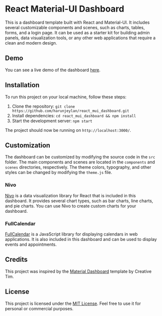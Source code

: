 # React Material-UI Dashboard

This is a dashboard template built with React and Material-UI. It includes several customizable components and scenes, such as charts, tables, forms, and a login page. It can be used as a starter kit for building admin panels, data visualization tools, or any other web applications that require a clean and modern design.

## Demo

You can see a live demo of the dashboard [here](https://harunjeylan.github.io/react_mui_dashboard/).

## Installation

To run this project on your local machine, follow these steps:

1. Clone the repository: `git clone https://github.com/harunjeylan/react_mui_dashboard.git`
2. Install dependencies: `cd react_mui_dashboard && npm install`
3. Start the development server: `npm start`

The project should now be running on `http://localhost:3000/`.

## Customization

The dashboard can be customized by modifying the source code in the `src` folder. The main components and scenes are located in the `components` and `scenes` directories, respectively. The theme colors, typography, and other styles can be changed by modifying the `theme.js` file.

### Nivo

[Nivo](https://nivo.rocks/) is a data visualization library for React that is included in this dashboard. It provides several chart types, such as bar charts, line charts, and pie charts. You can use Nivo to create custom charts for your dashboard.

### FullCalendar

[FullCalendar](https://fullcalendar.io/) is a JavaScript library for displaying calendars in web applications. It is also included in this dashboard and can be used to display events and appointments.

## Credits

This project was inspired by the [Material Dashboard](https://www.creative-tim.com/product/material-dashboard-react) template by Creative Tim.

## License

This project is licensed under the [MIT License](LICENSE). Feel free to use it for personal or commercial purposes.
